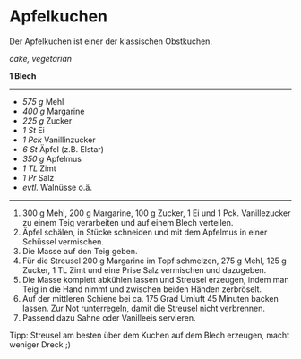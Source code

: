 # Apfelkuchen

Der Apfelkuchen ist einer der klassischen Obstkuchen.

*cake, vegetarian*

**1 Blech**

---

- *575 g* Mehl
- *400 g* Margarine
- *225 g* Zucker
- *1 St* Ei
- *1 Pck* Vanillinzucker
- *6 St* Äpfel (z.B. Elstar)
- *350 g* Apfelmus
- *1 TL* Zimt
- *1 Pr* Salz
- *evtl.* Walnüsse o.ä.

---

1. 300 g Mehl, 200 g Margarine, 100 g Zucker, 1 Ei und 1 Pck. Vanillezucker zu einem Teig verarbeiten und auf einem Blech verteilen.
2. Äpfel schälen, in Stücke schneiden und mit dem Apfelmus in einer Schüssel vermischen.
3. Die Masse auf den Teig geben.
4. Für die Streusel 200 g Margarine im Topf schmelzen, 275 g Mehl, 125 g Zucker, 1 TL Zimt und eine Prise Salz vermischen und dazugeben.
5. Die Masse komplett abkühlen lassen und Streusel erzeugen, indem man Teig in die Hand nimmt und zwischen beiden Händen zerbröselt.
6. Auf der mittleren Schiene bei ca. 175 Grad Umluft 45 Minuten backen lassen. Zur Not runterregeln, damit die Streusel nicht verbrennen.
7. Passend dazu Sahne oder Vanilleeis servieren.

Tipp: Streusel am besten über dem Kuchen auf dem Blech erzeugen, macht weniger Dreck ;)
